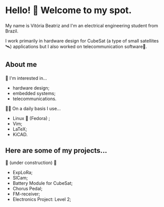 # Hello! 👋 Welcome to my spot.

###

My name is Vitória Beatriz and I'm an electrical engineering student from Brazil.

I work primarily in hardware design for CubeSat (a type of small satellites 🛰️) applications but I also worked on telecommunication software📡.

###

## About me

###

🌌 I'm interested in...  
- hardware design;  
- embedded systems;  
- telecommunications.  

🧙‍♀️ On a daily basis I use...  
- Linux 🐧 (Fedora) ;  
- Vim;  
- LaTeX;  
- KiCAD.  

###

## Here are some of my projects...
🔧 (under construction) 🔨
- ExpLoRa; 
- SlCam;
- Battery Module for CubeSat;
- Chorus Pedal;
- FM-receiver;
- Electronics Project: Level 2;
